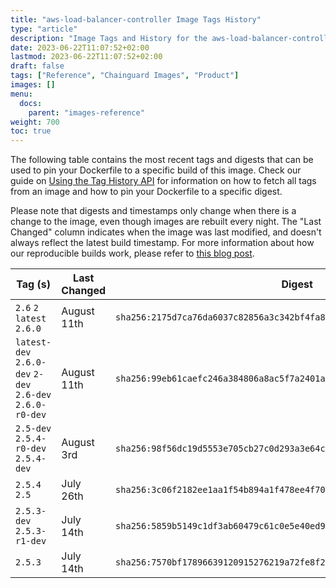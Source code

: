 ```yaml
---
title: "aws-load-balancer-controller Image Tags History"
type: "article"
description: "Image Tags and History for the aws-load-balancer-controller Chainguard Image"
date: 2023-06-22T11:07:52+02:00
lastmod: 2023-06-22T11:07:52+02:00
draft: false
tags: ["Reference", "Chainguard Images", "Product"]
images: []
menu:
  docs:
    parent: "images-reference"
weight: 700
toc: true
---
```


The following table contains the most recent tags and digests that can be used to pin your Dockerfile to a specific build of this image. Check our guide on [Using the Tag History API](/chainguard/chainguard-images/using-the-tag-history-api/) for information on how to fetch all tags from an image and how to pin your Dockerfile to a specific digest.

Please note that digests and timestamps only change when there is a change to the image, even though images are rebuilt every night. The "Last Changed" column indicates when the image was last modified, and doesn't always reflect the latest build timestamp. For more information about how our reproducible builds work, please refer to [this blog post](https://www.chainguard.dev/unchained/reproducing-chainguards-reproducible-image-builds).

| Tag (s)                                                    | Last Changed | Digest                                                                    |
|------------------------------------------------------------|--------------|---------------------------------------------------------------------------|
|  `2.6` `2` `latest` `2.6.0`                                | August 11th  | `sha256:2175d7ca76da6037c82856a3c342bf4fa8f2630ff65895a5e7a4aae9008ef700` |
|  `latest-dev` `2.6.0-dev` `2-dev` `2.6-dev` `2.6.0-r0-dev` | August 11th  | `sha256:99eb61caefc246a384806a8ac5f7a2401a443e402156961820d0d867dd8ba098` |
|  `2.5-dev` `2.5.4-r0-dev` `2.5.4-dev`                      | August 3rd   | `sha256:98f56dc19d5553e705cb27c0d293a3e64cd164e1a3a500bf0f5b1217c0b49846` |
|  `2.5.4` `2.5`                                             | July 26th    | `sha256:3c06f2182ee1aa1f54b894a1f478ee4f70fb9a22ab06e9b4a31b6a72609dfd39` |
|  `2.5.3-dev` `2.5.3-r1-dev`                                | July 14th    | `sha256:5859b5149c1df3ab60479c61c0e5e40ed931bc7ba667019b1b1056745689efda` |
|  `2.5.3`                                                   | July 14th    | `sha256:7570bf17896639120915276219a72fe8f2cf03ace0e87d5c299b0ef2595de185` |
